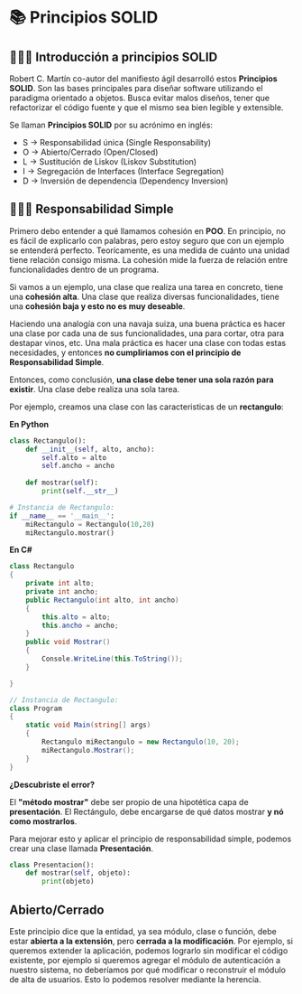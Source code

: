 # 📚 Principios SOLID

## 👨🏽‍🏫 Introducción a principios SOLID

Robert C. Martín co-autor del manifiesto ágil desarrolló estos **Principios SOLID**. Son las bases principales para diseñar software utilizando el paradigma orientado a objetos. Busca evitar malos diseños, tener que refactorizar el código fuente y que el mismo sea bien legible y extensible.

Se llaman **Principios SOLID** por su acrónimo en inglés:
- S -> Responsabilidad única (Single Responsability)
- O -> Abierto/Cerrado (Open/Closed)
- L -> Sustitución de Liskov (Liskov Substitution)
- I -> Segregación de Interfaces (Interface Segregation)
- D -> Inversión de dependencia (Dependency Inversion)

## 👩🏽‍🏭 Responsabilidad Simple

Primero debo entender a qué llamamos cohesión en **POO**. En principio, no es fácil de explicarlo con palabras, pero estoy seguro que con un ejemplo se entenderá perfecto. Teorícamente, es una medida de cuánto una unidad tiene relación consigo misma. La cohesión mide la fuerza de relación entre funcionalidades dentro de un programa.

Si vamos a un ejemplo, una clase que realiza una tarea en concreto, tiene una **cohesión alta**. Una clase que realiza diversas funcionalidades, tiene una **cohesión baja y esto no es muy deseable**.

Haciendo una analogía con una navaja suiza, una buena práctica es hacer una clase por cada una de sus funcionalidades, una para cortar, otra para destapar vinos, etc. Una mala práctica es hacer una clase con todas estas necesidades, y entonces **no cumpliriamos con el principio de Responsabilidad Simple**.

Entonces, como conclusión, **una clase debe tener una sola razón para existir**. Una clase debe realiza una sola tarea.

Por ejemplo, creamos una clase con las caracteristicas de un **rectangulo**:

**En Python**
```python
class Rectangulo():
    def __init__(self, alto, ancho):
        self.alto = alto
        self.ancho = ancho
    
    def mostrar(self):
        print(self.__str__)

# Instancia de Rectangulo:
if __name__ == '__main__':
    miRectangulo = Rectangulo(10,20)
    miRectangulo.mostrar()
```
**En C#**
```csharp
class Rectangulo
{
    private int alto;
    private int ancho;
    public Rectangulo(int alto, int ancho)
    {
        this.alto = alto;
        this.ancho = ancho;
    }
    public void Mostrar()
    {
        Console.WriteLine(this.ToString());        
    }

}

// Instancia de Rectangulo:
class Program
{
    static void Main(string[] args)
    {
        Rectangulo miRectangulo = new Rectangulo(10, 20);
        miRectangulo.Mostrar();
    }
}
```
**¿Descubriste el error?**

El **"método mostrar"** debe ser propio de una hipotética capa de **presentación**. El Rectángulo, debe encargarse de qué datos mostrar **y nó como mostrarlos**.

Para mejorar esto y aplicar el principio de responsabilidad simple, podemos crear una clase llamada **Presentación**.

```python
class Presentacion():
    def mostrar(self, objeto):
        print(objeto) 

```


## Abierto/Cerrado ##

Este principio dice que la entidad, ya sea módulo, clase o función, debe estar **abierta a la extensión**, pero **cerrada a la modificación**. Por ejemplo, si queremos extender la aplicación, podemos lograrlo sin modificar el código existente, por ejemplo si queremos agregar el módulo de autenticación a nuestro sistema, no deberíamos por qué modificar o reconstruir el módulo de alta de usuarios. Esto lo podemos resolver mediante la herencia.
